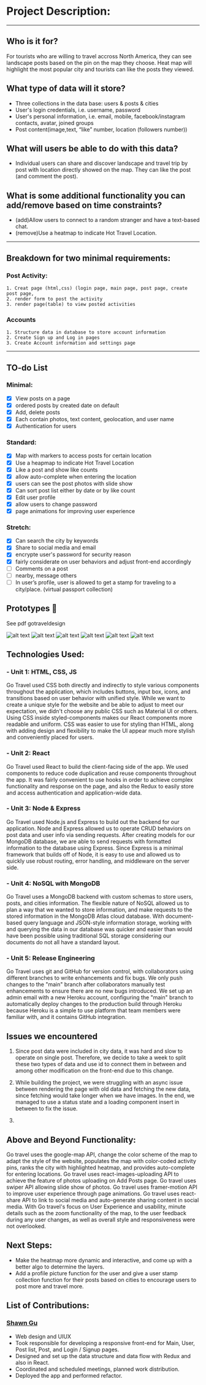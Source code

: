 # Project Description:

---

## Who is it for?

For tourists who are willing to travel accross North America, they can see landscape posts based on the pin on the map they choose. Heat map will highlight the most popular city and tourists can like the posts they viewed.

## What type of data will it store?

-   Three collections in the data base: users & posts & cities
-   User's login credentials, i.e. username, password
-   User's personal information, i.e. email, mobile, facebook/instagram contacts, avatar, joined groups
-   Post content(image,text, “like” number, location (followers number))

## What will users be able to do with this data?

-   Individual users can share and discover landscape and travel trip by post with location directly showed on the map. They can like the post (and comment the post).

## What is some additional functionality you can add/remove based on time constraints?

-   (add)Allow users to connect to a random stranger and have a text-based chat.
-   (remove)Use a heatmap to indicate Hot Travel Location.

---

## Breakdown for two minimal requirements:

### Post Activity:

    1. Creat page (html,css) (login page, main page, post page, create post page,
    2. render form to post the activity
    3. render page(table) to view posted activities

### Accounts

    1. Structure data in database to store account information
    2. Create Sign up and Log in pages
    3. Create Account information and settings page

---

## TO-do List

### Minimal:

-   [x] View posts on a page
-   [x] ordered posts by created date on default
-   [x] Add, delete posts
-   [x] Each contain photos, text content, geolocation, and user name
-   [x] Authentication for users

### Standard:

-   [x] Map with markers to access posts for certain location
-   [x] Use a heapmap to indicate Hot Travel Location
-   [x] Like a post and show like counts
-   [x] allow auto-complete when entering the location
-   [x] users can see the post photos with slide show
-   [x] Can sort post list either by date or by like count
-   [x] Edit user profile
-   [x] allow users to change password
-   [x] page animations for improving user experience

### Stretch:

-   [x] Can search the city by keywords
-   [x] Share to social media and email
-   [x] encrypte user's password for security reason
-   [x] fairly considerate on user behaviors and adjust front-end accordingly
-   [ ] Comments on a post
-   [ ] nearby, message others
-   [ ] In user’s profile, user is allowed to get a stamp for traveling to a city/place. (virtual passport collection)

## Prototypes 🎨

See pdf gotraveldesign

![alt text](design-doc/gotraveldesign1-main-page.jpg)
![alt text](design-doc/gotraveldesign2-post-page.jpg)
![alt text](design-doc/gotraveldesign3-post-detail.jpg)
![alt text](design-doc/gotraveldesign4-add-post.jpg)
![alt text](design-doc/gotraveldesign5-login-page.jpg)
![alt text](design-doc/gotraveldesign6-signup-page.jpg)

## Technologies Used:

### - Unit 1: HTML, CSS, JS

Go Travel used CSS both directly and indirectly to style various components throughout the application, which includes buttons, input box, icons, and transitions based on user behavior with unified style. While we want to create a unique style for the website and be able to adjust to meet our expectation, we didn't choose any public CSS such as Material UI or others. Using CSS inside styled-components makes our React components more readable and uniform. CSS was easier to use for styling than HTML, along with adding design and flexibility to make the UI appear much more stylish and conveniently placed for users.

### - Unit 2: React

Go Travel used React to build the client-facing side of the app. We used components to reduce code duplication and reuse components throughout the app. It was fairly convenient to use hooks in order to achieve complex functionality and response on the page, and also the Redux to easily store and access authentication and application-wide data.

### - Unit 3: Node & Express

Go Travel used Node.js and Express to build out the backend for our application. Node and Express allowed us to operate CRUD behaviors on post data and user info via sending requests. After creating models for our MongoDB database, we are able to send requests with formatted information to the database using Express. Since Express is a minimal framework that builds off of Node, it is easy to use and allowed us to quickly use robust routing, error handling, and middleware on the server side.

### - Unit 4: NoSQL with MongoDB

Go Travel uses a MongoDB backend with custom schemas to store users, posts, and cities information. The flexible nature of NoSQL allowed us to plan a way that we wanted to store information, and make requests to the stored information in the MongoDB Atlas cloud database. With document-based query language and JSON-style information storage, working with and querying the data in our database was quicker and easier than would have been possible using traditional SQL storage considering our documents do not all have a standard layout.

### - Unit 5: Release Engineering

Go Travel uses git and GitHub for version control, with collaborators using different branches to write enhancements and fix bugs. We only push changes to the "main" branch after collaborators manually test enhancements to ensure there are no new bugs introduced. We set up an admin email with a new Heroku account, configuring the "main" branch to automatically deploy changes to the production build through Heroku because Heroku is a simple to use platform that team members were familiar with, and it contains GitHub integration.

## Issues we encountered

1. Since post data were included in city data, it was hard and slow to operate on single post. Therefore, we decide to take a week to split these two types of data and use id to connect them in between and among other modification on the front-end due to this change.

2. While building the project, we were struggling with an async issue between rendering the page with old data and fetching the new data, since fetching would take longer when we have images. In the end, we managed to use a status state and a loading component insert in between to fix the issue.

3.

## Above and Beyond Functionality:

Go travel uses the google-map API, change the color scheme of the map to adapt the style of the website, populates the map with color-coded activity pins, ranks the city with highlighted heatmap, and provides auto-complete for entering locations. Go travel uses react-images-uploading API to achieve the feature of photos uploading on Add Posts page. Go travel uses swiper API allowing slide show of photos. Go travel uses framer-motion API to improve user experience through page animations. Go travel uses react-share API to link to social media and auto-generate sharing content in social media. With Go travel's focus on User Experience and usability, minute details such as the zoom functionality of the map, to the user feedback during any user changes, as well as overall style and responsiveness were not overlooked.

## Next Steps:

-   Make the heatmap more dynamic and interactive, and come up with a better algo to determine the layers.
-   Add a profile picture function for the user and give a user stamp collection function for their posts based on cities to encourage users to post more and travel more.

## List of Contributions:

### [Shawn Gu](https://www.linkedin.com/in/shawn-gu-0b96a2a0/)

-   Web design and UIUX
-   Took responsible for developing a responsive front-end for Main, User, Post list, Post, and Login / Signup pages.
-   Designed and set up the data structure and data flow with Redux and also in React.
-   Coordinated and scheduled meetings, planned work distribution.
-   Deployed the app and performed refactor.
